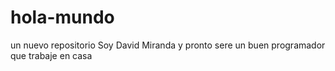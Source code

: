 # hola-mundo
un nuevo repositorio
Soy David Miranda y pronto sere un buen programador que trabaje en casa
